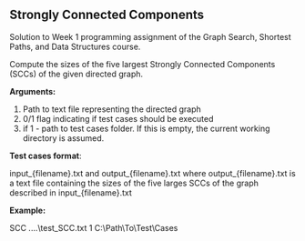 ## Strongly Connected Components 

Solution to Week 1 programming assignment of the Graph Search, Shortest Paths, and Data Structures
course.

Compute the sizes of the five largest Strongly Connected Components (SCCs) of the given directed
graph.

**Arguments:**

1. Path to text file representing the directed graph
1. 0/1 flag indicating if test cases should be executed
1. if 1 - path to test cases folder. If this is empty, the current working directory is assumed.
         
**Test cases format**:

input_{filename}.txt and output_{filename}.txt
where output_{filename}.txt is a text file containing the sizes of the five larges SCCs of the graph described in
input_{filename}.txt

**Example:**

SCC ..\..\test_SCC.txt 1 C:\Path\To\Test\Cases